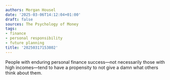 ```yaml
---
authors: Morgan Housel
date: '2025-03-06T14:12:04+01:00'
draft: false
sources: The Psychology of Money
tags:
- finance
- personal responsibility
- future planning
title: '20250317153802'
---
```


People with enduring personal finance success—not necessarily those with high incomes—tend to have a propensity to not
give a damn what others think about them.